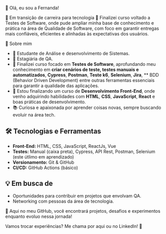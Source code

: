 
👋 Olá, eu sou a Fernanda!

🔄 Em transição de carreira para tecnologia
🎯 Finalizei curso voltado a Testes de Software, onde pude ampliar minha base de conhecimento e prática na área de Qualidade de Software, com foco em garantir entregas mais confiáveis, eficientes e alinhadas às expectativas dos usuários.


🚀 Sobre mim
- 🎯 Estudante de Análise e desenvolvimento de Sistemas.
- 🎯 Estagiária de QA.
- 🧪 Finalizei curso focado em **Testes de Software**, aprofundando meu conhecimento em **criar cenários de teste, testes manuais e automatizados**, **Cypress**, **Postman**, **Teste k6**, **Selenium**, **Jira**, ** BDD (Behavior Driven Development) entre outras ferramentas essenciais para garantir a qualidade das aplicações.
- 🎯 Estou finalizando um curso de **Desenvolvimento Front-End**, onde venho adquirindo habilidades com **HTML**, **CSS**, **JavaScript**, **React** e boas práticas de desenvolvimento.
- 📚 Curiosa e apaixonada por aprender coisas novas, sempre buscando evoluir na área tech.

## 🛠️ Tecnologias e Ferramentas

- **Front-End:** HTML, CSS, JavaScript, ReactJs, Vue
- **Testes:** Manual (caixa preta), Cypress, API Rest, Postman, Selenium (este útlimo em aprendizado)
- **Versionamento:** Git & GitHub
- **CI/CD:** GitHub Actions (básico)

## 💡 Em busca de

- Oportunidades para contribuir em projetos que envolvam QA.
- Networking com pessoas da área de tecnologia.


📌 Aqui no meu GitHub, você encontrará projetos, desafios e experimentos enquanto evoluo nessa jornada!

Vamos trocar experiências? Me chama por aqui ou no LinkedIn! 🚀
